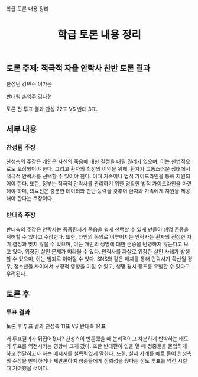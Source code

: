 <!DOCTYPE html>
<html lang="ko">
<head>
    <meta charset="UTF-8">
    <meta name="viewport" content="width=device-width, initial-scale=1.0">
    학급 토론 내용 정리
    <link rel="stylesheet" href="styles.css">
</head>
<body>
    <header>
        <h1>학급 토론 내용 정리</h1>
    </header>
    <main>
        <section id="discussion-summary">
            <h2>토론 주제: 적극적 자율 안락사 찬반 토론 결과 </h2>
            <p>찬성팀 강민주 이가은 
                <p></p>반대팀 손영주 김나현 
               <p></p> 토론 전 투표 결과 
                찬성 22표 VS 반대 3표.</p>
        </section>
        <section id="discussion-details">
            <h2>세부 내용</h2>
            <article>
                <h3>찬성팀 주장</h3>
                <p>찬성측의 주장은 개인은 자신의 죽음에 대한 결정을 내릴 권리가 있으며, 이는 헌법적으로도 보장되어야 한다. 그리고 환자의 최선의 이익을 위해, 환자가 고통스러운 상태에서 적극적 안락사를 선택할 수 있어야 한다. 이때 가족이나 법적 가이드라인을 통해 지원되어야 한다. 또한, 정부는 적극적 안락사를 관리하기 위한 명확한 법적 가이드라인을 마련해야 하며, 의료진은 충분한 데이터와 판단 능력을 갖추어 환자와 가족에게 지원을 제공해야 한다는 주장이다.</p>
            </article>
            <article>
                <h3>반대측 주장</h3>
                <p>반대측의 주장은 안락사는 중증환자가 죽음을 쉽게 선택할 수 있게 만들어 생명 존중을 저해할 수 있다고 주장한다. 또한, 타인의 동의로 이루어지는 안락사는 환자의 진정한 자기 결정과 맞지 않을 수 있으며, 이는 개인의 생명에 대한 존중을 반영하지 않는다고 보고 있다. 위장된 살인 문제가 따라올 수 있다. 안락사를 자살로 위장한 살인 사례가 발생할 수 있으며, 이는 범죄로 이어질 수 있다. SNS와 같은 매체를 통해 안락사가 확산될 경우, 청소년들 사이에서 부정적 영향을 미칠 수 있고, 생명 경시 풍조를 유발할 수 있다고 우려된다.</p>
            </article>
            <!--.-->

 </section>
        <section id="discussion-details">
            <h2> 토론 후</h2>
            <article>
                <h3>투표 결과</h3>
                <p>토론 후 투표 결과 찬성측 11표 VS 반대측 14표</p>
             <p>왜 투표결과가 뒤집어졌나? 찬성측이 반론했을 때 논리적이고 차분하게 반박하는 태도가 투표를 역전시키는 영향에 크게 갔다. 또한 반대편이 입을 열 때 청중들을 몰입하게 하고 전달하고자 하는 메시지를 설득력있게 말한다. 또한, 실제 사례를 예로 들어 찬성측의 주장을 반박하거나 재반론하여 청중들에게 신뢰성을 줬다는 점도 투표를 역전 시킬 때 기여했을 것이다.</p>
            </article>
            <!--.-->

